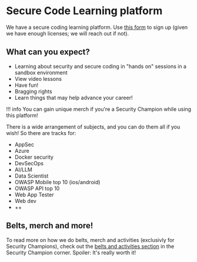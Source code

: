 # Secure Code Learning platform

We have a secure coding learning platform. Use [this form](https://forms.microsoft.com/e/7BTkd7gGJT) to sign up (given we have enough licenses; we will reach out if not).

## What can you expect?

- Learning about security and secure coding in "hands on" sessions in a sandbox environment
- View video lessons
- Have fun!
- Bragging rights
- Learn things that may help advance your career!

!!! info
    You can gain unique merch if you're a Security Champion while using this platform!

There is a wide arrangement of subjects, and you can do them all if you wish! So there are tracks for:

- AppSec
- Azure
- Docker security
- DevSecOps
- AI/LLM
- Data Scientist
- OWASP Mobile top 10 (ios/android)
- OWASP API top 10
- Web App Tester
- Web dev
- ++

## Belts, merch and more!

To read more on how we do belts, merch and activities (exclusivly for Security Champions), check out the [belts and activities section](../../security-champion/5-belts-and-activities.md) in the Security Champion corner. Spoiler: It's really worth it!
